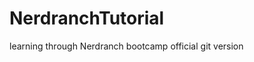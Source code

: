 # NerdranchTutorial
learning through Nerdranch bootcamp
official git version
<!-- this would normally add a comment 2  -->

